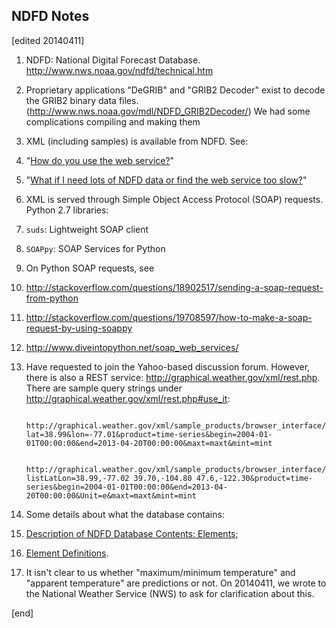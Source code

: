 ## NDFD Notes

[edited 20140411]

1. NDFD: National Digital Forecast Database. http://www.nws.noaa.gov/ndfd/technical.htm

1. Proprietary applications "DeGRIB" and "GRIB2 Decoder" exist to decode the GRIB2 binary data files. (http://www.nws.noaa.gov/mdl/NDFD_GRIB2Decoder/) We had some complications compiling and making them

1. XML (including samples) is available from NDFD. See:

  2. "[How do you use the web service?](http://graphical.weather.gov/xml/#use_it)"

  2. "[What if I need lots of NDFD data or find the web service too slow?](http://graphical.weather.gov/xml/#degrib)"

1. XML is served through Simple Object Access Protocol (SOAP) requests. Python 2.7 libraries:

  2. `suds`: Lightweight SOAP client
  2. `SOAPpy`: SOAP Services for Python

1. On Python SOAP requests, see 

  2. http://stackoverflow.com/questions/18902517/sending-a-soap-request-from-python
  2. http://stackoverflow.com/questions/19708597/how-to-make-a-soap-request-by-using-soappy
  2. http://www.diveintopython.net/soap_web_services/

1. Have requested to join the Yahoo-based discussion forum. However, there is also a REST service: http://graphical.weather.gov/xml/rest.php. There are sample query strings under http://graphical.weather.gov/xml/rest.php#use_it:

        http://graphical.weather.gov/xml/sample_products/browser_interface/ndfdXMLclient.php?lat=38.99&lon=-77.01&product=time-series&begin=2004-01-01T00:00:00&end=2013-04-20T00:00:00&maxt=maxt&mint=mint

        http://graphical.weather.gov/xml/sample_products/browser_interface/ndfdXMLclient.php?listLatLon=38.99,-77.02 39.70,-104.80 47.6,-122.30&product=time-series&begin=2004-01-01T00:00:00&end=2013-04-20T00:00:00&Unit=e&maxt=maxt&mint=mint

1. Some details about what the database contains:

  2. [Description of NDFD Database Contents: Elements](http://www.nws.noaa.gov/ndfd/technical.htm#elements);

  2. [Element Definitions](http://www.nws.noaa.gov/ndfd/definitions.htm).

1. It isn't clear to us whether "maximum/minimum temperature" and "apparent temperature" are predictions or not. On 20140411, we wrote to the National Weather Service (NWS) to ask for clarification about this.

[end]
